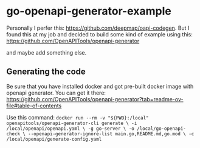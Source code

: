 # go-openapi-generator-example

Personally I perfer this: https://github.com/deepmap/oapi-codegen.
But I found this at my job and decided to build some kind of example using this: https://github.com/OpenAPITools/openapi-generator

and maybe add something else.

## Generating the code

Be sure that you have installed docker and got pre-built docker image with openapi generator. You can get it there:
https://github.com/OpenAPITools/openapi-generator?tab=readme-ov-file#table-of-contents

Use this command:
`docker run --rm -v "${PWD}:/local" openapitools/openapi-generator-cli generate \
    -i /local/openapi/openapi.yaml \
    -g go-server \
    -o /local/go-openapi-check \
    --openapi-generator-ignore-list main.go,README.md,go.mod \
    -c /local/openapi/generate-config.yaml`
